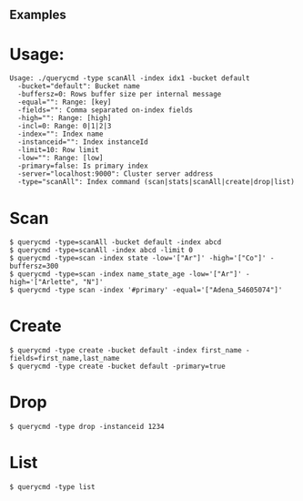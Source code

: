 ## Examples

# Usage:
    Usage: ./querycmd -type scanAll -index idx1 -bucket default
      -bucket="default": Bucket name
      -buffersz=0: Rows buffer size per internal message
      -equal="": Range: [key]
      -fields="": Comma separated on-index fields
      -high="": Range: [high]
      -incl=0: Range: 0|1|2|3
      -index="": Index name
      -instanceid="": Index instanceId
      -limit=10: Row limit
      -low="": Range: [low]
      -primary=false: Is primary index
      -server="localhost:9000": Cluster server address
      -type="scanAll": Index command (scan|stats|scanAll|create|drop|list)

# Scan
    $ querycmd -type=scanAll -bucket default -index abcd
    $ querycmd -type=scanAll -index abcd -limit 0
    $ querycmd -type=scan -index state -low='["Ar"]' -high='["Co"]' -buffersz=300
    $ querycmd -type=scan -index name_state_age -low='["Ar"]' -high='["Arlette", "N"]'
    $ querycmd -type scan -index '#primary' -equal='["Adena_54605074"]'

# Create
    $ querycmd -type create -bucket default -index first_name -fields=first_name,last_name
    $ querycmd -type create -bucket default -primary=true

# Drop
    $ querycmd -type drop -instanceid 1234

# List
    $ querycmd -type list

